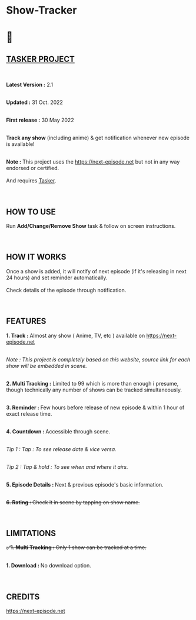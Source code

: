 # Show-Tracker

<h1>🦊</h2>

<h2><u>TASKER PROJECT</u></h2><br>

<b>Latest Version :</b> 2.1<br><br>

<b>Updated :</b> 31 Oct. 2022<br><br>

<b>First release :</b> 30 May 2022<br><br>

<b>Track any show</b> (including anime) & get notification whenever new episode is available!<br><br>


<b>Note :</b> This project uses the https://next-episode.net but not in any way endorsed or certified.<br><br>And requires [Tasker](https://play.google.com/store/apps/details?id=net.dinglisch.android.taskerm).<br><br><br>


<h2>HOW TO USE</h2>

Run <b>Add/Change/Remove Show</b> task & follow on screen instructions.<br><br><br>

<h2>HOW IT WORKS </h2>

Once a show is added, it will notify of next episode (if it's releasing in next 24 hours) and set reminder automatically.<br><br>Check details of the episode through notification.<br><br><br>

<h2>FEATURES</h2>

<b>1. Track :</b> Almost any show ( Anime, TV, etc ) available on https://next-episode.net<br><br>

<i>Note : This project is completely based on this website, source link for each show will be embedded in scene.</i><br><br>

<b>2. Multi Tracking :</b> Limited to 99 which is more than enough i presume, though technically any number of shows can be tracked simultaneously.<br><br>

<b>3. Reminder : </b>Few hours before release of new episode & within 1 hour of exact release time.<br><br>

<b>4. Countdown : </b>Accessible through scene.<br><br>

<i>Tip 1 : Tap : To see release date & vice versa.</i><br><br>

<i>Tip 2 : Tap & hold : To see when and where it airs.</i><br><br>

<b>5. Episode Details : </b>Next & previous episode's basic information.<br><br>

<b><s>6. Rating : </b>Check it in scene by tapping on show name.</s><br><br><br>

<h2>LIMITATIONS</h2>

<b>✅<s>1. Multi Tracking : </b>Only 1 show can be tracked at a time.</s><br><br>

<b>1. Download : </b>No download option.<br><br><br>

<h2>CREDITS</h2>

https://next-episode.net
